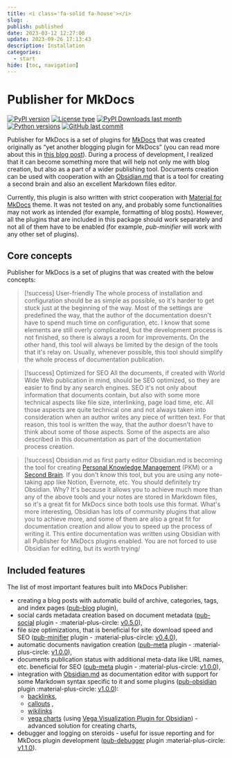 ```yaml
---
title: <i class='fa-solid fa-house'></i>
slug: .
publish: published
date: 2023-03-12 12:27:00
update: 2023-09-26 17:13:43
description: Installation
categories:
  - start
hide: [toc, navigation]
---
```

# Publisher for MkDocs

[![PyPI version](https://img.shields.io/pypi/v/mkdocs-publisher?logo=pypi&style=plastic)](https://pypi.org/project/mkdocs-publisher/)
[![License type](https://img.shields.io/pypi/l/mkdocs-publisher?logo=pypi&style=plastic)](https://opensource.org/license/bsd-2-clause/)
[![PyPI Downloads last month](https://img.shields.io/pypi/dm/mkdocs-publisher?logo=pypi&style=plastic)](https://pypistats.org/search/mkdocs-publisher)
[![Python versions](https://img.shields.io/pypi/pyversions/mkdocs-publisher?logo=python&style=plastic)](https://www.python.org)
[![GitHub last commit](https://img.shields.io/github/last-commit/mkusz/mkdocs-publisher?logo=github&style=plastic)](https://github.com/mkusz/mkdocs-publisher/commits/main)

Publisher for MkDocs is a set of plugins for [MkDocs](https://www.mkdocs.org) that was created originally as “yet another blogging plugin for MkDocs” (you can read more about this in [this blog post](04_blog/v010-initial-release.md)). During a process of development, I realized that it can become something more that will help not only me with blog creation, but also as a part of a wider publishing tool. Documents creation can be used with cooperation with an [Obsidian.md](https://obsidian.md/) that is a tool for creating a second brain and also an excellent Markdown files editor.

Currently, this plugin is also written with strict cooperation with [Material for MkDocs](https://squidfunk.github.io/mkdocs-material/) theme. It was not tested on any, and probably some functionalities may not work as intended (for example, formatting of blog posts). However, all the plugins that are included in this package should work separately and not all of them have to be enabled (for example, _pub-minifier_ will work with any other set of plugins).

## Core concepts

Publisher for MkDocs is a set of plugins that was created with the below concepts:

> [!success] User-friendly
> The whole process of installation and configuration should be as simple as possible, so it's harder to get stuck just at the beginning of the way. Most of the settings are predefined the way, that the author of the documentation doesn't have to spend much time on configuration, etc. I know that some elements are still overly complicated, but the development process is not finished, so there is always a room for improvements. On the other hand, this tool will always be limited by the design of the tools that it's relay on. Usually, whenever possible, this tool should simplify the whole process of documentation publication.

> [!success] Optimized for SEO
> All the documents, if created with World Wide Web publication in mind, should be SEO optimized, so they are easier to find by any search engines. SEO it's not only about information that documents contain, but also with some more technical aspects like file size, interlinking, page load time, etc. All those aspects are quite technical one and not always taken into consideration when an author writes any piece of written text. For that reason, this tool is written the way, that the author doesn't have to think about some of those aspects. Some of the aspects are also described in this documentation as part of the documentation process creation.

> [!success] Obsidian.md as first party editor
> Obsidian.md is becoming the tool for creating [Personal Knowledge Management](https://en.wikipedia.org/wiki/Personal_knowledge_management) (PKM) or a [Second Brain](https://www.buildingasecondbrain.com). If you don't know this tool, but you are using any note-taking app like Notion, Evernote, etc. You should definitely try Obsidian. Why? It's because it allows you to achieve much more than any of the above tools and your notes are stored in Markdown files, so it's a great fit for MkDocs since both tools use this format. What's more interesting, Obsidian has lots of community plugins that allow you to achieve more, and some of them are also a great fit for documentation creation and allow you to speed up the process of writing it. This entire documentation was written using Obsidian with all Publisher for MkDocs plugins enabled. You are not forced to use Obsidian for editing, but its worth trying/

## Included features

The list of most important features built into MkDocs Publisher:

- creating a blog posts with automatic build of archive, categories, tags, and index pages ([pub-blog](02_setup/02_general/02_setting-up-blog.md) plugin),
- social cards metadata creation based on document metadata ([pub-social](02_setup/03_seo_and_sharing/01_setting-up-social-cards.md) plugin - :material-plus-circle: [v0.5.0](04_blog/v050-social.md)),
- file size optimizations, that is beneficial for site download speed and SEO ([pub-minifier](02_setup/03_seo_and_sharing/02_setting-up-minifier.md) plugin - :material-plus-circle: [v0.4.0](04_blog/v040-minifier-and-autonav.md)),
- automatic documents navigation creation ([pub-meta](02_setup/02_general/01_setting-up-meta.md) plugin - :material-plus-circle: [v1.0.0](04_blog/v100-obsidian.md)),
- documents publication status with additional meta-data like URL names, etc. beneficial for SEO ([pub-meta](02_setup/02_general/01_setting-up-meta.md) plugin - :material-plus-circle: [v1.0.0](04_blog/v100-obsidian.md)),
- integration with [Obsidian.md](https://obsidian.md/) as documentation editor with support for some Markdown syntax specific to it and some plugins ([pub-obsidian](02_setup/02_general/03_setting-up-obsidian.md) plugin :material-plus-circle: [v1.0.0](04_blog/v100-obsidian.md)):
	- [backlinks](https://help.obsidian.md/Plugins/Backlinks),
	- [callouts](https://help.obsidian.md/Editing+and+formatting/Callouts) ,
	- [wikilinks](https://help.obsidian.md/Linking+notes+and+files/Internal+links)
	- [vega charts](https://vega.github.io/vega/) (using [Vega Visualization Plugin for Obsidian](https://github.com/Some-Regular-Person/obsidian-vega)) - advanced solution for creating charts,
- debugger and logging on steroids - useful for issue reporting and for MkDocs plugin development ([pub-debugger](02_setup/99_development/01_setting-up-debugger.md) plugin :material-plus-circle: [v1.1.0](04_blog/v110-debugger.md)).
